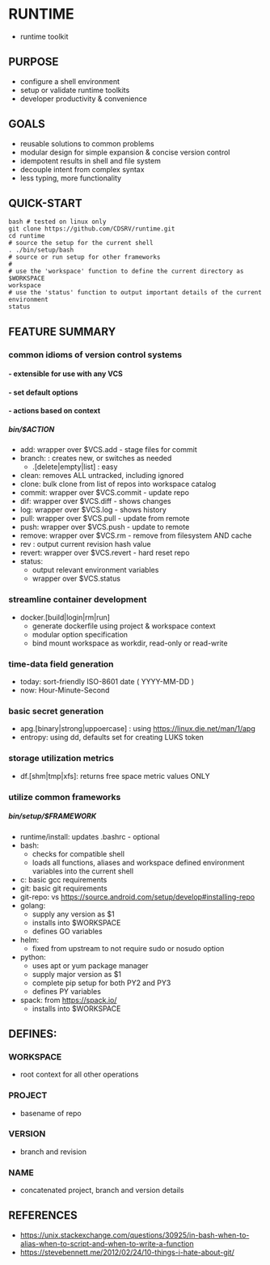 # RUNTIME
- runtime toolkit

## PURPOSE
- configure a shell environment
- setup or validate runtime toolkits
- developer productivity & convenience

## GOALS
- reusable solutions to common problems
- modular design for simple expansion & concise version control
- idempotent results in shell and file system
- decouple intent from complex syntax
- less typing, more functionality

## QUICK-START

	bash # tested on linux only
	git clone https://github.com/CDSRV/runtime.git
	cd runtime
	# source the setup for the current shell
	. ./bin/setup/bash 
	# source or run setup for other frameworks
	#
	# use the 'workspace' function to define the current directory as $WORKSPACE
	workspace
	# use the 'status' function to output important details of the current environment
	status

## FEATURE SUMMARY
### common idioms of version control systems
#### - extensible for use with any VCS
#### - set default options
#### - actions based on context
##### bin/$ACTION
- add: wrapper over $VCS.add - stage files for commit
- branch: : creates new, or switches as needed
	- .[delete|empty|list] : easy
- clean: removes ALL untracked, including ignored
- clone: bulk clone from list of repos into workspace catalog
- commit: wrapper over $VCS.commit - update repo
- dif: wrapper over $VCS.diff - shows changes
- log: wrapper over $VCS.log - shows history
- pull: wrapper over $VCS.pull - update from remote
- push: wrapper over $VCS.push - update to remote
- remove: wrapper over $VCS.rm - remove from filesystem AND cache 
- rev : output current revision hash value
- revert: wrapper over $VCS.revert - hard reset repo
- status: 
	- output relevant environment variables
	- wrapper over $VCS.status 

### streamline container development
- docker.[build|login|rm|run]
	- generate dockerfile using project & workspace context
	- modular option specification
	- bind mount workspace as workdir, read-only or read-write

### time-data field generation
- today: sort-friendly ISO-8601 date ( YYYY-MM-DD )
- now: Hour-Minute-Second

### basic secret generation
- apg.[binary|strong|uppoercase] : using https://linux.die.net/man/1/apg
- entropy: using dd, defaults set for creating LUKS token

### storage utilization metrics
- df.[shm|tmp|xfs]: returns free space metric values ONLY

### utilize common frameworks
##### bin/setup/$FRAMEWORK
- runtime/install: updates .bashrc - optional
- bash:
	- checks for compatible shell 
	- loads all functions, aliases and workspace defined environment variables into the current shell
- c: basic gcc requirements
- git: basic git requirements
- git-repo: vs https://source.android.com/setup/develop#installing-repo
- golang:  
	-	supply any version as $1
	- installs into $WORKSPACE
	- defines GO variables		
- helm:
	- fixed from upstream to not require sudo or nosudo option
- python:
	- uses apt or yum package manager 
	- supply major version as $1
	- complete pip setup for both PY2 and PY3
	- defines PY variables
- spack: from https://spack.io/
	- installs into $WORKSPACE

## DEFINES:
### WORKSPACE
- root context for all other operations

### PROJECT
- basename of repo

### VERSION
- branch and revision

### NAME
- concatenated project, branch and version details

## REFERENCES
- https://unix.stackexchange.com/questions/30925/in-bash-when-to-alias-when-to-script-and-when-to-write-a-function
- https://stevebennett.me/2012/02/24/10-things-i-hate-about-git/

